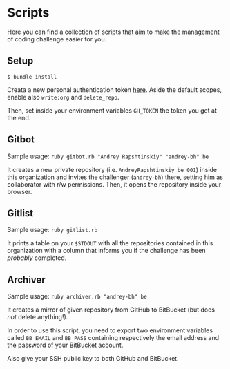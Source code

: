 Scripts
=======
Here you can find a collection of scripts that aim to make the management of
coding challenge easier for you.

Setup
-----
`$ bundle install`

Creata a new personal authentication token [here](https://github.com/settings/tokens).
Aside the default scopes, enable also `write:org` and `delete_repo`.

Then, set inside your environment variables `GH_TOKEN` the token you get at the end.

Gitbot
------
Sample usage: `ruby gitbot.rb "Andrey Rapshtinskiy" "andrey-bh" be`

It creates a new private repository (i.e. `AndreyRapshtinskiy_be_001`) inside this organization
and invites the challenger (`andrey-bh`) there, setting him as collaborator with r/w permissions.
Then, it opens the repository inside your browser.

Gitlist
-------
Sample usage: `ruby gitlist.rb`

It prints a table on your `$STDOUT` with all the repositories contained in this organization
with a column that informs you if the challenge has been *probably* completed.

Archiver
--------
Sample usage: `ruby archiver.rb "andrey-bh" be`

It creates a mirror of given repository from GitHub to BitBucket (but does *not* delete anything!).

In order to use this script, you need to export two environment variables called `BB_EMAIL` and `BB_PASS` containing respectively the email address and the password of your BitBucket account.

Also give your SSH public key to both GitHub and BitBucket.
